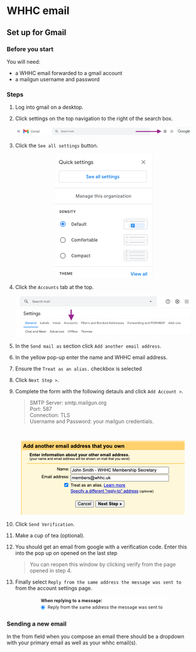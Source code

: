 # WHHC email

## Set up for Gmail

### Before you start

You will need:

- a WHHC email forwarded to a gmail account
- a mailgun username and password

### Steps

1. Log into gmail on a desktop.
    
2. Click settings on the top navigation to the right of the search box.
    
    <p align="center"><img src="./assets/step-02.png" /></p>

3. Click the `See all settings` button.

    <p align="center"><img src="./assets/step-03.png" /></p>

4. Click the `Accounts` tab at the top.

    <p align="center"><img src="./assets/step-04.png" /></p>

5. In the `Send mail as` section click `Add another email address`.
6. In the yellow pop-up enter the name and WHHC email address.
7. Ensure the `Treat as an alias.` checkbox is selected
8. Click `Next Step >`.
9. Complete the form with the following detauls and click `Add Account >`.


    > SMTP Server: smtp.mailgun.org<br/>
    > Port: 587<br/>
    > Connection: TLS<br/>
    > Username and Password: your mailgun credentials.
    
    <br/>
    
    <p align="center"><img src="./assets/step-09.png" /></p>
    
10. Click `Send Verification`.
11. Make a cup of tea (optional).
12. You should get an email from google with a verification code. Enter this into the pop up on opened on the last step

    > You can reopen this window by clicking verify from the page opened in step 4. 

13. Finally select `Reply from the same address the message was sent to` from the account settings page.

    <p align="center"><img src="./assets/step-13.png" /></p>


### Sending a new email

In the from field when you compose an email there should be a dropdown with your primary email as well as your whhc email(s).